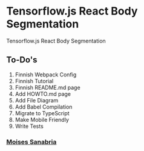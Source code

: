 # Tensorflow.js React Body Segmentation

Tensorflow.js React Body Segmentation

## To-Do's

1. Finnish Webpack Config
2. Finnish Tutorial
3. Finnish README.md page
4. Add HOWTO.md page
5. Add File Diagram
6. Add Babel Compilation
7. Migrate to TypeScript
8. Make Mobile Friendly
9. Write Tests

### [Moises Sanabria](https://www.moises.tech/)

